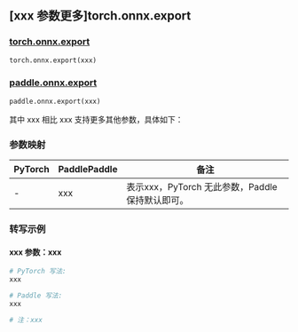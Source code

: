 ## [xxx 参数更多]torch.onnx.export

### [torch.onnx.export](https://pytorch.org/docs/1.13/onnx.html#torch.onnx.export)

```python
torch.onnx.export(xxx)
```

### [paddle.onnx.export](https://www.paddlepaddle.org.cn/documentation/docs/zh/api/paddle/onnx/export_cn.html)

```python
paddle.onnx.export(xxx)
```

其中 xxx 相比 xxx 支持更多其他参数，具体如下：

### 参数映射

| PyTorch | PaddlePaddle | 备注 |
| ------- | ------------ | ---- |
|    -    |    xxx    | 表示xxx，PyTorch 无此参数，Paddle 保持默认即可。 |

### 转写示例

#### xxx 参数：xxx
``` python
# PyTorch 写法:
xxx

# Paddle 写法:
xxx

# 注：xxx
```
